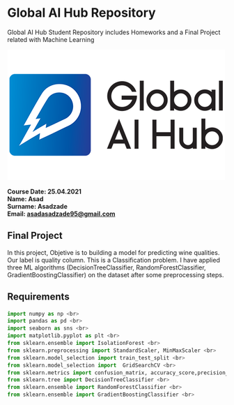 # **Global AI Hub Repository**

Global AI Hub Student Repository includes Homeworks and a Final Project related with Machine Learning 

<img src = "Images/logo.png">

**Course Date: 25.04.2021** <br>
**Name: Asad** <br>
**Surname: Asadzade** <br>
**Email: asadasadzade95@gmail.com** <br>



<h2> Final Project </h2>

In this project, Objetive is to building a model for predicting wine qualities. Our label is quality column. This is a Classification problem. I have applied three ML algorithms (DecisionTreeClassifier, RandomForestClassifier, GradientBoostingClassifier) on the dataset after some preprocessing steps.



<h2>Requirements</h2>

```python
import numpy as np <br>
import pandas as pd <br>
import seaborn as sns <br>
import matplotlib.pyplot as plt <br>
from sklearn.ensemble import IsolationForest <br>
from sklearn.preprocessing import StandardScaler, MinMaxScaler <br>
from sklearn.model_selection import train_test_split <br>
from sklearn.model_selection import  GridSearchCV <br>
from sklearn.metrics import confusion_matrix, accuracy_score,precision_score, recall_score, f1_score, classification_report <br>
from sklearn.tree import DecisionTreeClassifier <br>
from sklearn.ensemble import RandomForestClassifier <br>
from sklearn.ensemble import GradientBoostingClassifier <br>
```
